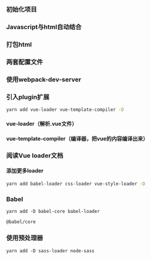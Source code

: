 ### 初始化项目

### Javascript与html自动结合

### 打包html

### 两套配置文件

### 使用webpack-dev-server

### 引入plugin扩展

```bash
yarn add vue-loader vue-template-compiler -D
```
#### vue-loader（解析.vue文件）

#### vue-template-compiler（编译器，把vue的内容编译出来）

### 阅读Vue loader文档

#### 添加更多loader 
```bash
yarn add babel-loader css-loader vue-style-loader -D
```

### Babel

```
yarn add -D babel-core babel-loader
```

```
@babel/core
```

### 使用预处理器

```
yarn add -D sass-loader node-sass
```